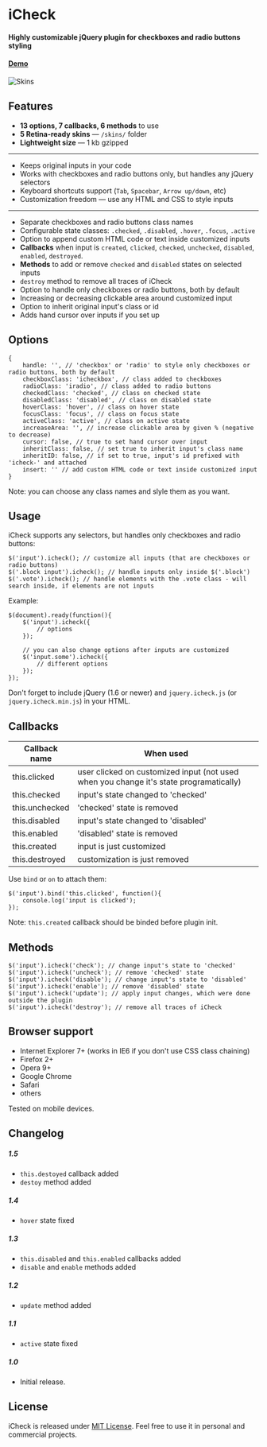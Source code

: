 # iCheck

#### Highly customizable jQuery plugin for checkboxes and radio buttons styling
#### [Demo](http://damirfoy.com/projects/icheck/)

![Skins](http://damirfoy.com/projects/icheck/example.png)

## Features

* **13 options, 7 callbacks, 6 methods** to use
* **5 Retina-ready skins** — `/skins/` folder
* **Lightweight size** — 1 kb gzipped

---

* Keeps original inputs in your code
* Works with checkboxes and radio buttons only, but handles any jQuery selectors
* Keyboard shortcuts support (`Tab`, `Spacebar`, `Arrow up/down`, etc)
* Customization freedom &mdash; use any HTML and CSS to style inputs

---

* Separate checkboxes and radio buttons class names
* Configurable state classes: `.checked`, `.disabled`, `.hover`, `.focus`, `.active`
* Option to append custom HTML code or text inside customized inputs
* **Callbacks** when input is `created`, `clicked`, `checked`, `unchecked`, `disabled`, `enabled`, `destroyed`.
* **Methods** to add or remove `checked` and `disabled` states on selected inputs
* `destroy` method to remove all traces of iCheck
* Option to handle only checkboxes or radio buttons, both by default
* Increasing or decreasing clickable area around customized input
* Option to inherit original input's class or id
* Adds hand cursor over inputs if you set up

## Options

    {
        handle: '', // 'checkbox' or 'radio' to style only checkboxes or radio buttons, both by default
        checkboxClass: 'icheckbox', // class added to checkboxes
        radioClass: 'iradio', // class added to radio buttons
        checkedClass: 'checked', // class on checked state
        disabledClass: 'disabled', // class on disabled state
        hoverClass: 'hover', // class on hover state
        focusClass: 'focus', // class on focus state
        activeClass: 'active', // class on active state
        increaseArea: '', // increase clickable area by given % (negative to decrease)
        cursor: false, // true to set hand cursor over input
        inheritClass: false, // set true to inherit input's class name
        inheritID: false, // if set to true, input's id prefixed with 'icheck-' and attached
        insert: '' // add custom HTML code or text inside customized input
    }

Note: you can choose any class names and slyle them as you want.

## Usage

iCheck supports any selectors, but handles only checkboxes and radio buttons:

    $('input').icheck(); // customize all inputs (that are checkboxes or radio buttons)
    $('.block input').icheck(); // handle inputs only inside $('.block')
    $('.vote').icheck(); // handle elements with the .vote class - will search inside, if elements are not inputs

Example:

    $(document).ready(function(){
        $('input').icheck({
            // options
        });

        // you can also change options after inputs are customized
        $('input.some').icheck({
            // different options
        });
    });

Don't forget to include jQuery (1.6 or newer) and `jquery.icheck.js` (or `jquery.icheck.min.js`) in your HTML.

## Callbacks

<table>
  <thead>
    <tr>
      <th>Callback name</th>
      <th>When used</th>
    </tr>
  </thead>
  <tbody>
    <tr>
      <td>this.clicked</td>
      <td>user clicked on customized input (not used when you change it's state programatically)</td>
    </tr>
    <tr>
      <td>this.checked</td>
      <td>input's state changed to 'checked'</td>
    </tr>
    <tr>
      <td>this.unchecked</td>
      <td>'checked' state is removed</td>
    </tr>
    <tr>
      <td>this.disabled</td>
      <td>input's state changed to 'disabled'</td>
    </tr>
    <tr>
      <td>this.enabled</td>
      <td>'disabled' state is removed</td>
    </tr>
    <tr>
      <td>this.created</td>
      <td>input is just customized</td>
    </tr>
    <tr>
      <td>this.destroyed</td>
      <td>customization is just removed</td>
    </tr>
  </tbody>
</table>

Use `bind` or `on` to attach them:

    $('input').bind('this.clicked', function(){
        console.log('input is clicked');
    });

Note: `this.created` callback should be binded before plugin init.

## Methods

    $('input').icheck('check'); // change input's state to 'checked'
    $('input').icheck('uncheck'); // remove 'checked' state
    $('input').icheck('disable'); // change input's state to 'disabled'
    $('input').icheck('enable'); // remove 'disabled' state
    $('input').icheck('update'); // apply input changes, which were done outside the plugin
    $('input').icheck('destroy'); // remove all traces of iCheck

## Browser support

* Internet Explorer 7+ (works in IE6 if you don't use CSS class chaining)
* Firefox 2+
* Opera 9+
* Google Chrome
* Safari
* others

Tested on mobile devices.

## Changelog

##### 1.5

* `this.destoyed` callback added
* `destoy` method added

##### 1.4

* `hover` state fixed

##### 1.3

* `this.disabled` and `this.enabled` callbacks added
* `disable` and `enable` methods added

##### 1.2

* `update` method added

##### 1.1

* `active` state fixed

##### 1.0

* Initial release.

## License

iCheck is released under [MIT License](http://en.wikipedia.org/wiki/MIT_License). Feel free to use it in personal and commercial projects.